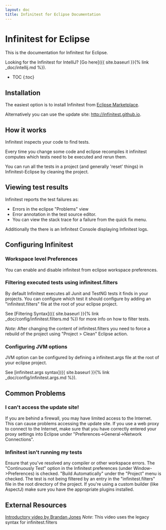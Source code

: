 ```yaml
---
layout: doc
title: Infinitest for Eclipse Documentation
---
```


# Infinitest for Eclipse

This is the documentation for Infinitest for Eclipse.

Looking for the Infinitest for IntelliJ? [Go here]({{ site.baseurl }}{% link _doc/intellij.md %}).

* TOC
{:toc}

## Installation

The easiest option is to install Infinitest from [Eclipse Marketplace](https://marketplace.eclipse.org/content/infinitest).

Alternatively you can use the update site: http://infinitest.github.io.

## How it works

Infinitest inspects your code to find tests.

Every time you change some code and eclipse recompiles it infinitest computes which tests need to be executed and rerun them. 

You can run all the tests in a project (and generally 'reset' things) in Infinitest-Eclipse by cleaning the project.  

## Viewing test results

Infinitest reports the test failures as:
* Errors in the eclipse "Problems" view
* Error annotation in the test source editor. 
* You can view the stack trace for a failure from the quick fix menu.

Additionally the there is an Infinitest Console displaying Infinitest logs.

## Configuring Infinitest

### Workspace level Preferences

You can enable and disable infinitest from eclipse workspace preferences.

### Filtering executed tests using infinitest.filters

By default Infinitest executes all Junit and TestNG tests it finds in your projects.
You can configure which test it should configure by adding an "infinitest.filters" file at the root of your eclipse project. 

See [Filtering Syntax]({{ site.baseurl }}{% link _doc/config/infinitest.filters.md %}) for more info on how to filter tests.

*Note:*
After changing the content of infinitest.filters you need to force a rebuild of the project using "Project > Clean" Eclipse action.

### Configuring JVM options

JVM option can be configured by defining a infinitest.args file at the root of your eclipse project.

See [infinitest.args syntax]({{ site.baseurl }}{% link _doc/config/infinitest.args.md %}).

## Common Problems

### I can't access the update site!

If you are behind a firewall, you may have limited access to the Internet. This can cause problems accessing the update site. If you use a web proxy to connect to the Internet, make sure that you have correctly entered your proxy settings into Eclipse under "Preferences->General->Network Connections".

### Infinitest isn't running my tests

Ensure that you've resolved any compiler or other workspace errors.
The "Continuously Test" option in the Infinitest preferences (under Window->Preferences) is checked.
"Build Automatically" under the "Project" menu is checked.
The test is not being filtered by an entry in the "infinitest.filters" file in the root directory of the project.
If you're using a custom builder (like AspectJ) make sure you have the appropriate plugins installed.


## External Resources

[Introductory video by Brandan Jones](https://www.youtube.com/watch?v=bltBrpjdKIc)
*Note*: This video uses the legacy syntax for infinitest.filters

